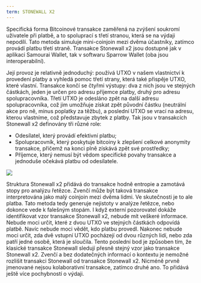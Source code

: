 ```yaml
---
term: STONEWALL X2
---
```


Specifická forma Bitcoinové transakce zaměřená na zvýšení soukromí uživatele při platbě, a to spoluprací s třetí stranou, která se na výdaji nepodílí. Tato metoda simuluje mini-coinjoin mezi dvěma účastníky, zatímco provádí platbu třetí straně. Transakce Stonewall x2 jsou dostupné jak v aplikaci Samourai Wallet, tak v softwaru Sparrow Wallet (oba jsou interoperabilní).

Její provoz je relativně jednoduchý: používá UTXO v našem vlastnictví k provedení platby a vyhledá pomoc třetí strany, která také přispěje UTXO, které vlastní. Transakce končí se čtyřmi výstupy: dva z nich jsou ve stejných částkách, jeden je určen pro adresu příjemce platby, druhý pro adresu spolupracovníka. Třetí UTXO je odesláno zpět na další adresu spolupracovníka, což jim umožňuje získat zpět původní částku (neutrální akce pro ně, minus poplatky za těžbu), a poslední UTXO se vrací na adresu, kterou vlastníme, což představuje zbytek z platby. Tak jsou v transakcích Stonewall x2 definovány tři různé role:
* Odesílatel, který provádí efektivní platbu;
* Spolupracovník, který poskytuje bitcoiny k zlepšení celkové anonymity transakce, přičemž na konci plně získává zpět své prostředky;
* Příjemce, který nemusí být vědom specifické povahy transakce a jednoduše očekává platbu od odesílatele.

![](../../dictionnaire/assets/3.png)

Struktura Stonewall x2 přidává do transakce hodně entropie a zamotává stopy pro analýzu řetězce. Zvenčí může být taková transakce interpretována jako malý coinjoin mezi dvěma lidmi. Ve skutečnosti je to ale platba. Tato metoda tedy generuje nejistoty v analýze řetězce, nebo dokonce vede k falešným stopám. I když externí pozorovatel dokáže identifikovat vzor transakce Stonewall x2, nebude mít veškeré informace. Nebude moci určit, které z dvou UTXO ve stejných částkách odpovídá platbě. Navíc nebude moci vědět, kdo platbu provedl. Nakonec nebude moci určit, zda dvě vstupní UTXO pocházejí od dvou různých lidí, nebo zda patří jedné osobě, která je sloučila. Tento poslední bod je způsoben tím, že klasické transakce Stonewall sledují přesně stejný vzor jako transakce Stonewall x2. Zvenčí a bez dodatečných informací o kontextu je nemožné rozlišit transakci Stonewall od transakce Stonewall x2. Nicméně prvně jmenované nejsou kolaborativní transakce, zatímco druhé ano. To přidává ještě více pochybností o výdaji.